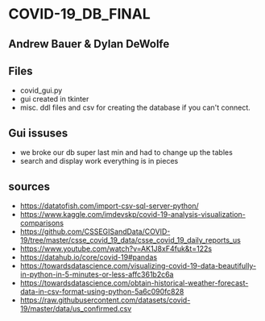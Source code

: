 # COVID-19_DB_FINAL 
## Andrew Bauer & Dylan DeWolfe

## Files
- covid_gui.py
- gui created in tkinter 
- misc. ddl files and csv for creating the database if you can't connect. 

## Gui issuses
- we broke our db super last min and  had to change up the tables
- search and display work everything is in pieces
## sources 
- https://datatofish.com/import-csv-sql-server-python/
- https://www.kaggle.com/imdevskp/covid-19-analysis-visualization-comparisons
- https://github.com/CSSEGISandData/COVID-19/tree/master/csse_covid_19_data/csse_covid_19_daily_reports_us
- https://www.youtube.com/watch?v=AK1J8xF4fuk&t=122s
- https://datahub.io/core/covid-19#pandas
- https://towardsdatascience.com/visualizing-covid-19-data-beautifully-in-python-in-5-minutes-or-less-affc361b2c6a
- https://towardsdatascience.com/obtain-historical-weather-forecast-data-in-csv-format-using-python-5a6c090fc828
- https://raw.githubusercontent.com/datasets/covid-19/master/data/us_confirmed.csv

